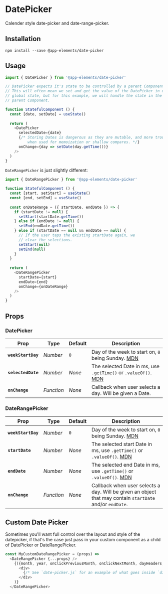 # DatePicker

Calender style date-picker and date-range-picker.

## Installation

`npm install --save @app-elements/date-picker`

## Usage

```javascript
import { DatePicker } from '@app-elements/date-picker'

// DatePicker expects it's state to be controlled by a parent Component.
// This will often mean we set and get the value of the DatePicker in our
// global state, but for this example, we will handle the state in the
// parent Component.

function StatefulComponent () {
  const [date, setDate] = useState()
  
  return (
    <DatePicker
      selectedDate={date}
      {/* Storing Dates is dangerous as they are mutable, and more troublesome
          when used for memoization or shallow compares. */}
      onChange={day => setDate(day.getTime())}
    />
  )
}
```

`DateRangePicker` is just slightly different:

```javascript
import { DateRangePicker } from '@app-elements/date-picker'

function StatefulComponent () {
  const [start, setStart] = useState()
  const [end, setEnd] = useState()
  
  const onDateRange = ({ startDate, endDate }) => {
    if (startDate != null) {
      setStart(startDate.getTime())
    } else if (endDate != null) {
      setEnd(endDate.getTime())
    } else if (startDate == null && endDate == null) {
      // If the user taps the existing startDate again, we
      // clear the selections.
      setStart(null)
      setEnd(null)
    }
  }
  
  return (
    <DateRangePicker
      startDate={start}
      endDate={end}
      onChange={onDateRange}
    />
  )
}
```

## Props

### DatePicker

| Prop                   | Type       | Default       | Description         |
|------------------------|------------|---------------|---------------------|
| **`weekStartDay`**     | _Number_   | `0`           | Day of the week to start on, `0` being Sunday. [MDN](https://developer.mozilla.org/en-US/docs/Web/JavaScript/Reference/Global_Objects/Date/getDay)
| **`selectedDate`**     | _Number_   | _None_        | The selected Date in ms, use `.getTime()` or `.valueOf()`. [MDN](https://developer.mozilla.org/en-US/docs/Web/JavaScript/Reference/Global_Objects/Date/getTime)
| **`onChange`**         | _Function_ | _None_        | Callback when user selects a day. Will be given a Date.


### DateRangePicker

| Prop                   | Type       | Default       | Description         |
|------------------------|------------|---------------|---------------------|
| **`weekStartDay`**     | _Number_   | `0`           | Day of the week to start on, `0` being Sunday. [MDN](https://developer.mozilla.org/en-US/docs/Web/JavaScript/Reference/Global_Objects/Date/getDay)
| **`startDate`**        | _Number_   | _None_        | The selected start Date in ms, use `.getTime()` or `.valueOf()`. [MDN](https://developer.mozilla.org/en-US/docs/Web/JavaScript/Reference/Global_Objects/Date/getTime)
| **`endDate`**          | _Number_   | _None_        | The selected end Date in ms, use `.getTime()` or `.valueOf()`. [MDN](https://developer.mozilla.org/en-US/docs/Web/JavaScript/Reference/Global_Objects/Date/getTime)
| **`onChange`**         | _Function_ | _None_        | Callback when user selects a day. Will be given an object that may contain `startDate` and/or `endDate`.

## Custom Date Picker

Sometimes you'll want full control over the layout and style of the datepicker, if that's the case just pass in your custom component as a child of DatePicker or DateRangePicker.

```javascript
const MyCustomDateRangePicker = (props) =>
  <DateRangePicker {...props} />
    {({month, year, onClickPreviousMonth, onClickNextMonth, dayHeaders, calendar, classNamesForDay, onClickDay}) => 
      <div>
        {/* See `date-picker.js` for an example of what goes inside `div` */}
      </div>
    )}
  </DateRangePicker>
```
